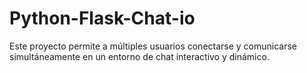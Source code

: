 # Python-Flask-Chat-io
Este proyecto permite a múltiples usuarios conectarse y comunicarse simultáneamente en un entorno de chat interactivo y dinámico.
